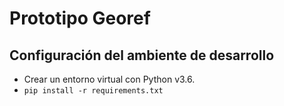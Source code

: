 # Prototipo Georef

## Configuración del ambiente de desarrollo

* Crear un entorno virtual con Python v3.6.
* `pip install -r requirements.txt`

